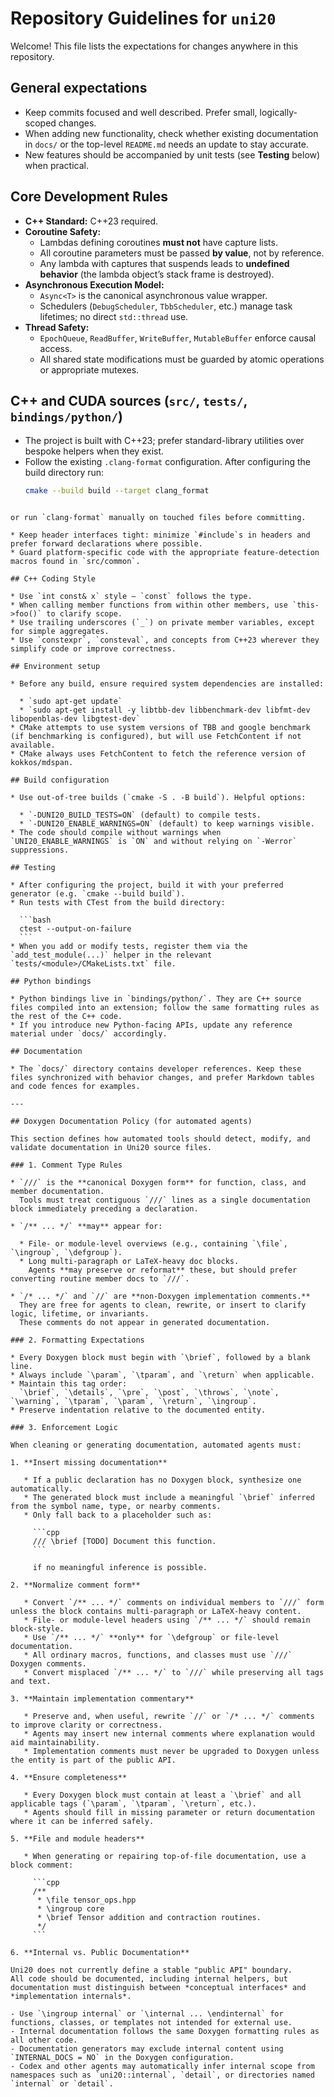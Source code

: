 # Repository Guidelines for `uni20`

Welcome! This file lists the expectations for changes anywhere in this repository.  

## General expectations
- Keep commits focused and well described. Prefer small, logically-scoped changes.  
- When adding new functionality, check whether existing documentation in `docs/` or the top-level `README.md` needs an update to stay accurate.  
- New features should be accompanied by unit tests (see **Testing** below) when practical.  

## Core Development Rules

* **C++ Standard:** C++23 required.  
* **Coroutine Safety:**  
  - Lambdas defining coroutines **must not** have capture lists.  
  - All coroutine parameters must be passed **by value**, not by reference.  
  - Any lambda with captures that suspends leads to **undefined behavior** (the lambda object’s stack frame is destroyed).  
* **Asynchronous Execution Model:**  
  - `Async<T>` is the canonical asynchronous value wrapper.  
  - Schedulers (`DebugScheduler`, `TbbScheduler`, etc.) manage task lifetimes; no direct `std::thread` use.  
* **Thread Safety:**  
  - `EpochQueue`, `ReadBuffer`, `WriteBuffer`, `MutableBuffer` enforce causal access.  
  - All shared state modifications must be guarded by atomic operations or appropriate mutexes.  

## C++ and CUDA sources (`src/`, `tests/`, `bindings/python/`)
- The project is built with C++23; prefer standard-library utilities over bespoke helpers when they exist.  
- Follow the existing `.clang-format` configuration. After configuring the build directory run:  
  ```bash
  cmake --build build --target clang_format
````

or run `clang-format` manually on touched files before committing.

* Keep header interfaces tight: minimize `#include`s in headers and prefer forward declarations where possible.
* Guard platform-specific code with the appropriate feature-detection macros found in `src/common`.

## C++ Coding Style

* Use `int const& x` style — `const` follows the type.
* When calling member functions from within other members, use `this->foo()` to clarify scope.
* Use trailing underscores (`_`) on private member variables, except for simple aggregates.
* Use `constexpr`, `consteval`, and concepts from C++23 wherever they simplify code or improve correctness.

## Environment setup

* Before any build, ensure required system dependencies are installed:

  * `sudo apt-get update`
  * `sudo apt-get install -y libtbb-dev libbenchmark-dev libfmt-dev libopenblas-dev libgtest-dev`
* CMake attempts to use system versions of TBB and google benchmark (if benchmarking is configured), but will use FetchContent if not available.
* CMake always uses FetchContent to fetch the reference version of kokkos/mdspan.

## Build configuration

* Use out-of-tree builds (`cmake -S . -B build`). Helpful options:

  * `-DUNI20_BUILD_TESTS=ON` (default) to compile tests.
  * `-DUNI20_ENABLE_WARNINGS=ON` (default) to keep warnings visible.
* The code should compile without warnings when `UNI20_ENABLE_WARNINGS` is `ON` and without relying on `-Werror` suppressions.

## Testing

* After configuring the project, build it with your preferred generator (e.g. `cmake --build build`).
* Run tests with CTest from the build directory:

  ```bash
  ctest --output-on-failure
  ```
* When you add or modify tests, register them via the `add_test_module(...)` helper in the relevant `tests/<module>/CMakeLists.txt` file.

## Python bindings

* Python bindings live in `bindings/python/`. They are C++ source files compiled into an extension; follow the same formatting rules as the rest of the C++ code.
* If you introduce new Python-facing APIs, update any reference material under `docs/` accordingly.

## Documentation

* The `docs/` directory contains developer references. Keep these files synchronized with behavior changes, and prefer Markdown tables and code fences for examples.

---

## Doxygen Documentation Policy (for automated agents)

This section defines how automated tools should detect, modify, and validate documentation in Uni20 source files.

### 1. Comment Type Rules

* `///` is the **canonical Doxygen form** for function, class, and member documentation.
  Tools must treat contiguous `///` lines as a single documentation block immediately preceding a declaration.

* `/** ... */` **may** appear for:

  * File- or module-level overviews (e.g., containing `\file`, `\ingroup`, `\defgroup`).
  * Long multi-paragraph or LaTeX-heavy doc blocks.
    Agents **may preserve or reformat** these, but should prefer converting routine member docs to `///`.

* `/* ... */` and `//` are **non-Doxygen implementation comments.**
  They are free for agents to clean, rewrite, or insert to clarify logic, lifetime, or invariants.
  These comments do not appear in generated documentation.

### 2. Formatting Expectations

* Every Doxygen block must begin with `\brief`, followed by a blank line.
* Always include `\param`, `\tparam`, and `\return` when applicable.
* Maintain this tag order:
  `\brief`, `\details`, `\pre`, `\post`, `\throws`, `\note`, `\warning`, `\tparam`, `\param`, `\return`, `\ingroup`.
* Preserve indentation relative to the documented entity.

### 3. Enforcement Logic

When cleaning or generating documentation, automated agents must:

1. **Insert missing documentation**

   * If a public declaration has no Doxygen block, synthesize one automatically.
   * The generated block must include a meaningful `\brief` inferred from the symbol name, type, or nearby comments.
   * Only fall back to a placeholder such as:

     ```cpp
     /// \brief [TODO] Document this function.
     ```

     if no meaningful inference is possible.

2. **Normalize comment form**

   * Convert `/** ... */` comments on individual members to `///` form unless the block contains multi-paragraph or LaTeX-heavy content.
   * File- or module-level headers using `/** ... */` should remain block-style.
   * Use `/** ... */` **only** for `\defgroup` or file-level documentation.
   * All ordinary macros, functions, and classes must use `///` Doxygen comments.
   * Convert misplaced `/** ... */` to `///` while preserving all tags and text.

3. **Maintain implementation commentary**

   * Preserve and, when useful, rewrite `//` or `/* ... */` comments to improve clarity or correctness.
   * Agents may insert new internal comments where explanation would aid maintainability.
   * Implementation comments must never be upgraded to Doxygen unless the entity is part of the public API.

4. **Ensure completeness**

   * Every Doxygen block must contain at least a `\brief` and all applicable tags (`\param`, `\tparam`, `\return`, etc.).
   * Agents should fill in missing parameter or return documentation where it can be inferred safely.

5. **File and module headers**

   * When generating or repairing top-of-file documentation, use a block comment:

     ```cpp
     /**
      * \file tensor_ops.hpp
      * \ingroup core
      * \brief Tensor addition and contraction routines.
      */
     ```

6. **Internal vs. Public Documentation**

Uni20 does not currently define a stable "public API" boundary.  
All code should be documented, including internal helpers, but documentation must distinguish between *conceptual interfaces* and *implementation internals*.

- Use `\ingroup internal` or `\internal ... \endinternal` for functions, classes, or templates not intended for external use.
- Internal documentation follows the same Doxygen formatting rules as all other code.
- Documentation generators may exclude internal content using `INTERNAL_DOCS = NO` in the Doxygen configuration.
- Codex and other agents may automatically infer internal scope from namespaces such as `uni20::internal`, `detail`, or directories named `internal` or `detail`.
